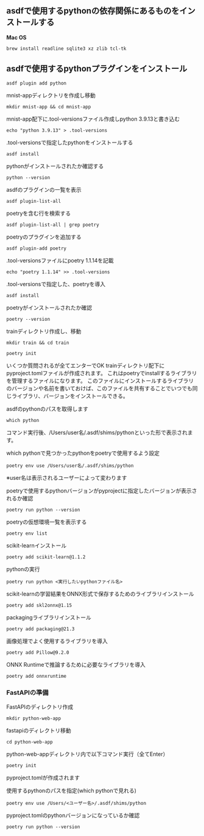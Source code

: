 ## asdfで使用するpythonの依存関係にあるものをインストールする
**Mac OS**
```shell
brew install readline sqlite3 xz zlib tcl-tk
```

## asdfで使用するpythonプラグインをインストール
```shell
asdf plugin add python
```

mnist-appディレクトリを作成し移動
```shell
mkdir mnist-app && cd mnist-app
```

mnist-app配下に.tool-versionsファイル作成しpython 3.9.13と書き込む
```shell
echo "python 3.9.13" > .tool-versions
```

.tool-versionsで指定したpythonをインストールする
```shell
asdf install
```

pythonがインストールされたか確認する
```shell
python --version
```

asdfのプラグインの一覧を表示
```shell
asdf plugin-list-all
```

poetryを含む行を検索する
```shell
asdf plugin-list-all | grep poetry
```

poetryのプラグインを追加する
```shell
asdf plugin-add poetry
```

.tool-versionsファイルにpoetry 1.1.14を記載
```shell
echo "poetry 1.1.14" >> .tool-versions
```

.tool-versionsで指定した、poetryを導入
```shell
asdf install
```

poetryがインストールされたか確認
```shell
poetry --version
```

trainディレクトリ作成し、移動
```shell
mkdir train && cd train
```


```shell
poetry init
```
いくつか質問されるが全てエンターでOK
trainディレクトリ配下にpyproject.tomlファイルが作成されます。
これはpoetryでinstallするライブラリを管理するファイルになります。
このファイルにインストールするライブラリのバージョンや名前を書いておけば、このファイルを共有することでいつでも同じライブラリ、バージョンをインストールできる。


asdfのpythonのパスを取得します
```shell
which python
```
コマンド実行後、/Users/user名/.asdf/shims/pythonといった形で表示されます。

which pythonで見つかったpythonをpoetryで使用するよう設定
```shell
poetry env use /Users/user名/.asdf/shims/python
```
※user名は表示されるユーザーによって変わります

poetryで使用するpythonバージョンがpyprojectに指定したバージョンが表示されるか確認
```shell
poetry run python --version
```

poetryの仮想環境一覧を表示する
```shell
poetry env list
```


scikit-learnインストール
```shell
poetry add scikit-learn@1.1.2
```

pythonの実行
```shell
poetry run python <実行したいpythonファイル名>
```

scikit-learnの学習結果をONNX形式で保存するためのライブラリインストール
```shell
poetry add skl2onnx@1.15
```

packagingライブラリインストール
```shell
poetry add packaging@21.3
```

画像処理でよく使用するライブラリを導入
```shell
poetry add Pillow@9.2.0
```

ONNX Runtimeで推論するために必要なライブラリを導入
```shell
poetry add onnxruntime
```


### FastAPIの準備

FastAPIのディレクトリ作成
```shell
mkdir python-web-app
```

fastapiのディレクトリ移動
```
cd python-web-app
```

python-web-appディレクトリ内で以下コマンド実行（全てEnter）
```
poetry init
```
pyproject.tomlが作成されます

使用するpythonのパスを指定(which pythonで見れる)
```shell
poetry env use /Users/<ユーザー名>/.asdf/shims/python
```

pyproject.tomlのpythonバージョンになっているか確認
```shell
poetry run python --version
```

